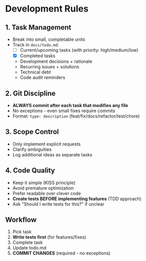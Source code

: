 # Development Rules

## 1. Task Management

- Break into small, completable units
- Track in `docs/todo.md`:
  - [ ] Current/upcoming tasks (with priority: high/medium/low)
  - [x] Completed tasks
  - Development decisions + rationale
  - Recurring issues + solutions
  - Technical debt
  - Code audit reminders

## 2. Git Discipline

- **ALWAYS commit after each task that modifies any file**
- No exceptions - even small fixes require commits
- Format: `type: description` (feat/fix/docs/refactor/test/chore)

## 3. Scope Control

- Only implement explicit requests
- Clarify ambiguities
- Log additional ideas as separate tasks

## 4. Code Quality

- Keep it simple (KISS principle)
- Avoid premature optimization
- Prefer readable over clever code
- **Create tests BEFORE implementing features** (TDD approach)
- Ask "Should I write tests for this?" if unclear

## Workflow

1. Pick task
2. **Write tests first** (for features/fixes)
3. Complete task
4. Update todo.md
5. **COMMIT CHANGES** (required - no exceptions)